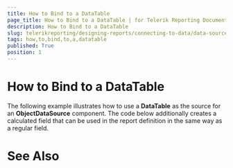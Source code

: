 ```yaml
---
title: How to Bind to a DataTable
page_title: How to Bind to a DataTable | for Telerik Reporting Documentation
description: How to Bind to a DataTable
slug: telerikreporting/designing-reports/connecting-to-data/data-source-components/objectdatasource-component/how-to/how-to-bind-to-a-datatable
tags: how,to,bind,to,a,datatable
published: True
position: 1
---
```


# How to Bind to a DataTable



The following example illustrates how to use a __DataTable__ as the 
      source for an __ObjectDataSource__ component. The code below additionally 
      creates a calculated field that can be used in the report definition in 
      the same way as a regular field.

## 

	



	



# See Also
